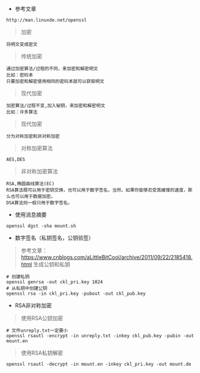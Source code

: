 - 参考文章
```
http://man.linuxde.net/openssl
```

> 加密
```
将明文变成密文
```

> 传统加密
```
通过加密算法/过程的不同，来加密和解密明文
比如：密码本
只要加密和解密使用相同的密码本就可以获取明文
```

> 现代加密
```
加密算法/过程不变,加入秘钥，来加密和解密明文
比如：许多算法
```

> 现代加密
```
分为对称加密和非对称加密
```

> 对称加密算法
```
AES,DES
```

> 非对称加密算法
```
RSA,椭圆曲线算法(EC)
RSA算法既可以用于密钥交换，也可以用于数字签名，当然，如果你能够忍受其缓慢的速度，那么也可以用于数据加密。
DSA算法则一般只用于数字签名。
```

- 使用消息摘要
```
openssl dgst -sha mount.sh
```

- 数字签名（私钥签名，公钥验签）
> 参考文章：https://www.cnblogs.com/aLittleBitCool/archive/2011/09/22/2185418.html
> 生成公钥和私钥
```
# 创建私钥
openssl genrsa -out ckl_pri.key 1024
# 从私钥中创建公钥
openssl rsa -in ckl_pri.key -pubout -out ckl_pub.key
```

- RSA非对称加密
> 使用RSA公钥加密
```
# 文件unreply.txt一定要小
openssl rsautl -encrypt -in unreply.txt -inkey ckl_pub.key -pubin -out mount.en
```

> 使用RSA私钥解密
```
openssl rsautl -decrypt -in mount.en -inkey ckl_pri.key -out mount.de
```

